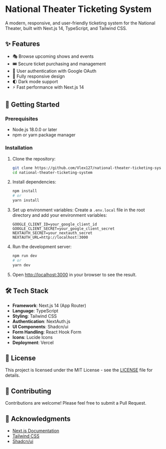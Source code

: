# National Theater Ticketing System

A modern, responsive, and user-friendly ticketing system for the National Theater, built with Next.js 14, TypeScript, and Tailwind CSS.

## ✨ Features

- 🎭 Browse upcoming shows and events
- 🎟️ Secure ticket purchasing and management
- 🔐 User authentication with Google OAuth
- 📱 Fully responsive design
- 🌓 Dark mode support
- ⚡ Fast performance with Next.js 14

## 🚀 Getting Started

### Prerequisites

- Node.js 18.0.0 or later
- npm or yarn package manager

### Installation

1. Clone the repository:
   ```bash
   git clone https://github.com/Vlex127/national-theater-ticketing-system.git
   cd national-theater-ticketing-system
   ```

2. Install dependencies:
   ```bash
   npm install
   # or
   yarn install
   ```

3. Set up environment variables:
   Create a `.env.local` file in the root directory and add your environment variables:
   ```env
   GOOGLE_CLIENT_ID=your_google_client_id
   GOOGLE_CLIENT_SECRET=your_google_client_secret
   NEXTAUTH_SECRET=your_nextauth_secret
   NEXTAUTH_URL=http://localhost:3000
   ```

4. Run the development server:
   ```bash
   npm run dev
   # or
   yarn dev
   ```

5. Open [http://localhost:3000](http://localhost:3000) in your browser to see the result.

## 🛠️ Tech Stack

- **Framework**: Next.js 14 (App Router)
- **Language**: TypeScript
- **Styling**: Tailwind CSS
- **Authentication**: NextAuth.js
- **UI Components**: Shadcn/ui
- **Form Handling**: React Hook Form
- **Icons**: Lucide Icons
- **Deployment**: Vercel

## 📄 License

This project is licensed under the MIT License - see the [LICENSE](LICENSE) file for details.

## 👥 Contributing

Contributions are welcome! Please feel free to submit a Pull Request.

## 🙏 Acknowledgments

- [Next.js Documentation](https://nextjs.org/docs)
- [Tailwind CSS](https://tailwindcss.com/)
- [Shadcn/ui](https://ui.shadcn.com/)

